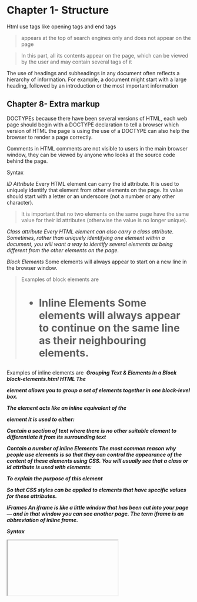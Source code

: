 # Chapter 1- Structure
Html use tags like opening tags and end tags
> <head> appears at the top of search engines only and does not appear on the page

> <body>In this part, all its contents appear on the page, which can be viewed by the user and may contain several tags of it

The use of headings and subheadings in any document often reflects a hierarchy of information. For example, a document might start with a large heading, followed by an introduction or the most important information

## Chapter 8- Extra markup
DOCTYPEs
because there have been several versions of HTML, each web page should begin with a DOCTYPE declaration to tell a browser which version of HTML the page is using the use of a DOCTYPE can also help the browser to render a page correctly.

Comments in HTML
comments are not visible to users in the main browser window, they can be viewed by anyone who looks at the source code behind the page.

Syntax
<!-- comment goes here -->

*ID Attribute*
Every HTML element can carry the id attribute. It is used to uniquely identify that element from other elements on the page. Its value should start with a letter or an underscore (not a number or any other character).

> It is important that no two elements on the same page have the same value for their id attributes (otherwise the value is no longer unique).

*Class attribute
Every HTML element can also carry a class attribute. Sometimes, rather than uniquely identifying one element within a document, you will want a way to identify several elements as being different from the other elements on the page.*

*Block Elements*
Some elements will always appear to start on a new line in the browser window.

> Examples of block elements are<h1> <p> <ul> <li>
Inline Elements
Some elements will always appear to continue on the same line as their neighbouring elements.

Examples of inline elements are <a> <b> <em> <img>
Grouping Text & Elements In a Block
block-elements.html HTML The <div>element allows you to group a set of elements together in one block-level box.

The <span> element acts like an inline equivalent of the <div> element It is used to either:

Contain a section of text where there is no other suitable element to differentiate it from its surrounding text

Contain a number of inline Elements The most common reason why people use <span> elements is so that they can control the appearance of the content of these elements using CSS. You will usually see that a class or id attribute is used with <span> elements:

**To explain the purpose of this <span> element**

So that CSS styles can be applied to elements that have specific values for these attributes.

IFrames
An iframe is like a little window that has been cut into your page — and in that window you can see another page. The term iframe is an abbreviation of inline frame.

Syntax

<iframe>

> Information About Your Pages
The <meta> element lives inside the <head> element and contains information about that web page. 

It is not visible to users but fulfills a number of purposes such as telling search engines about your page, who created it, and whether or not it is time sensitive. (If the page is time sensitive, it can be set to expire.)

The <meta> element is an empty element so it does not have a closing tag. It uses attributes to carry the information.